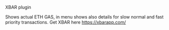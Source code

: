 XBAR plugin

Shows actual ETH GAS, in menu shows also details for slow normal and fast priority transactions. 
Get XBAR here https://xbarapp.com/
